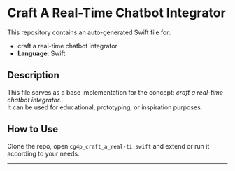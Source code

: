 # Craft A Real-Time Chatbot Integrator

This repository contains an auto-generated Swift file for:

- craft a real-time chatbot integrator
- **Language**: Swift

## Description

This file serves as a base implementation for the concept: *craft a real-time chatbot integrator*.  
It can be used for educational, prototyping, or inspiration purposes.

## How to Use

Clone the repo, open `cg4p_craft_a_real-ti.swift` and extend or run it according to your needs.

---


